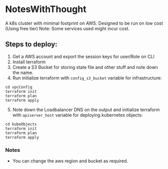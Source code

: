 # NotesWithThought

A k8s cluster with minimal footprint on AWS. Designed to be run on low cost (Using free tier) 
Note: Some services used might incur cost.

## Steps to deploy:

1. Get a AWS account and export the session keys for user/Role on CLI
2. Install terraform 
3. Create a S3 Bucket for storing state file and other stuff and note down the name.
4. Run initialize terraform with `config_s3_bucket` variable for infrastructure:
```
cd vpcConfig
terraform init 
terraform plan
terraform apply
```
5. Note down the Loadbalancer DNS on the output and initialize terraform with `apiserver_host` variable for deploying kubernetes objects:
```
cd kubeObjects
terraform init 
terraform plan
terraform apply
```
### Notes
- You can change the aws region and bucket as required.

